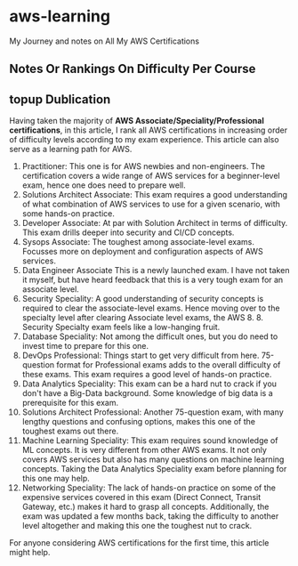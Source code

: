 # aws-learning
My Journey and notes on All My AWS Certifications
## Notes Or Rankings On Difficulty Per Course
## topup Dublication
Having taken the majority of __AWS Associate/Speciality/Professional certifications__, in this article, I rank all AWS certifications in increasing order of difficulty levels according to my exam experience. This article can also serve as a learning path for AWS. 

1. Practitioner:
This one is for AWS newbies and non-engineers. The certification covers a wide range of AWS services for a beginner-level exam, hence one does need to prepare well.
3. Solutions Architect Associate:
This exam requires a good understanding of what combination of AWS services to use for a given scenario, with some hands-on practice.
4. Developer Associate:
At par with Solution Architect in terms of difficulty. This exam drills deeper into security and CI/CD concepts.
6. Sysops Associate:
The toughest among associate-level exams. Focusses more on deployment and configuration aspects of AWS services.
8. Data Engineer Associate
This is a newly launched exam. I have not taken it myself, but have heard feedback that this is a very tough exam for an associate level.
10. Security Speciality:
A good understanding of security concepts is required to clear the associate-level exams. Hence moving over to the specialty level after clearing Associate level exams, the AWS 8. 8. Security Specialty exam feels like a low-hanging fruit.
12. Database Speciality:
Not among the difficult ones, but you do need to invest time to prepare for this one.
14. DevOps Professional:
Things start to get very difficult from here. 75-question format for Professional exams adds to the overall difficulty of these exams. This exam requires a good level of hands-on practice.
16. Data Analytics Speciality:
This exam can be a hard nut to crack if you don't have a Big-Data background. Some knowledge of big data is a prerequisite for this exam. 
18. Solutions Architect Professional:
Another 75-question exam, with many lengthy questions and confusing options, makes this one of the toughest exams out there.
20. Machine Learning Speciality:
This exam requires sound knowledge of ML concepts. It is very different from other AWS exams. It not only covers AWS services but also has many questions on machine learning concepts. Taking the Data Analytics Speciality exam before planning for this one may help.
22. Networking Speciality:
The lack of hands-on practice on some of the expensive services covered in this exam (Direct Connect, Transit Gateway, etc.) makes it hard to grasp all concepts. Additionally, the exam was updated a few months back, taking the difficulty to another level altogether and making this one the toughest nut to crack.

For anyone considering AWS certifications for the first time, this article might help.
